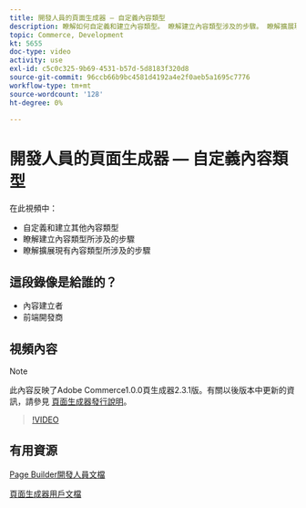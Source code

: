 ```yaml
---
title: 開發人員的頁面生成器 — 自定義內容類型
description: 瞭解如何自定義和建立內容類型。 瞭解建立內容類型涉及的步​驟。 瞭解擴展現有內容類型所涉及的步驟。
topic: Commerce, Development
kt: 5655
doc-type: video
activity: use
exl-id: c5c0c325-9b69-4531-b57d-5d8183f320d8
source-git-commit: 96ccb66b9bc4581d4192a4e2f0aeb5a1695c7776
workflow-type: tm+mt
source-wordcount: '128'
ht-degree: 0%

---
```


# 開發人員的頁面生成器 — 自定義內容類型

在此視頻中：

- 自定義和建立其他內容類型
- 瞭解建立內容類型所涉及的步&#x200B;驟
- 瞭解擴展現有內容類型所涉及的步驟

## 這段錄像是給誰的？

- 內容建立者
- 前端開發商

## 視頻內容

>[!NOTE]
>
>此內容反映了Adobe Commerce1.0.0頁生成器2.3.1版。有關以後版本中更新的資訊，請參見 [頁面生成器發行說明](https://devdocs.magento.com/page-builder/docs/release-notes.html)。

>[!VIDEO](https://video.tv.adobe.com/v/35714?quality=12&learn=on)

## 有用資源

[Page Builder開發人員文檔](https://devdocs.magento.com/page-builder/docs/index.html)

[頁面生成器用戶文檔](https://docs.magento.com/user-guide/cms/page-builder.html)
